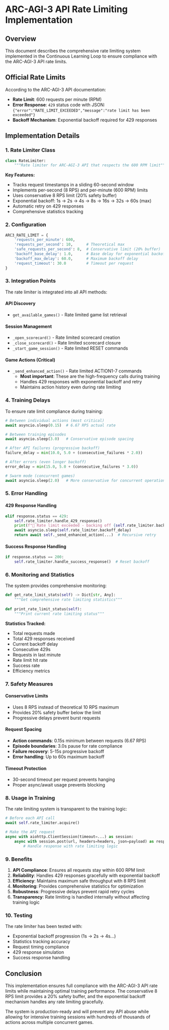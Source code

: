 # ARC-AGI-3 API Rate Limiting Implementation

## Overview

This document describes the comprehensive rate limiting system implemented in the Continuous Learning Loop to ensure compliance with the ARC-AGI-3 API rate limits.

## Official Rate Limits

According to the ARC-AGI-3 API documentation:
- **Rate Limit**: 600 requests per minute (RPM)
- **Error Response**: `429` status code with JSON: `{"error":"RATE_LIMIT_EXCEEDED","message":"rate limit has been exceeded"}`
- **Backoff Mechanism**: Exponential backoff required for 429 responses

## Implementation Details

### 1. Rate Limiter Class

```python
class RateLimiter:
    """Rate limiter for ARC-AGI-3 API that respects the 600 RPM limit"""
```

**Key Features:**
- Tracks request timestamps in a sliding 60-second window
- Implements per-second (8 RPS) and per-minute (600 RPM) limits
- Uses conservative 8 RPS limit (20% safety buffer)
- Exponential backoff: 1s → 2s → 4s → 8s → 16s → 32s → 60s (max)
- Automatic retry on 429 responses
- Comprehensive statistics tracking

### 2. Configuration

```python
ARC3_RATE_LIMIT = {
    'requests_per_minute': 600,
    'requests_per_second': 10,      # Theoretical max
    'safe_requests_per_second': 8,  # Conservative limit (20% buffer)
    'backoff_base_delay': 1.0,      # Base delay for exponential backoff
    'backoff_max_delay': 60.0,      # Maximum backoff delay
    'request_timeout': 30.0         # Timeout per request
}
```

### 3. Integration Points

The rate limiter is integrated into all API methods:

#### API Discovery
- `get_available_games()` - Rate limited game list retrieval

#### Session Management
- `_open_scorecard()` - Rate limited scorecard creation
- `_close_scorecard()` - Rate limited scorecard closure
- `_start_game_session()` - Rate limited RESET commands

#### Game Actions (Critical)
- `_send_enhanced_action()` - Rate limited ACTION1-7 commands
  - **Most important**: These are the high-frequency calls during training
  - Handles 429 responses with exponential backoff and retry
  - Maintains action history even during rate limiting

### 4. Training Delays

To ensure rate limit compliance during training:

```python
# Between individual actions (most critical)
await asyncio.sleep(0.15)  # 6.67 RPS actual rate

# Between training episodes
await asyncio.sleep(3.0)   # Conservative episode spacing

# After API failures (progressive backoff)
failure_delay = min(10.0, 5.0 + (consecutive_failures * 2.0))

# After errors (even longer backoff)
error_delay = min(15.0, 5.0 + (consecutive_failures * 3.0))

# Swarm mode (concurrent games)
await asyncio.sleep(2.0)   # More conservative for concurrent operations
```

### 5. Error Handling

#### 429 Response Handling
```python
elif response.status == 429:
    self.rate_limiter.handle_429_response()
    print(f"🚫 Rate limit exceeded - backing off {self.rate_limiter.backoff_delay:.1f}s")
    await asyncio.sleep(self.rate_limiter.backoff_delay)
    return await self._send_enhanced_action(...)  # Recursive retry
```

#### Success Response Handling
```python
if response.status == 200:
    self.rate_limiter.handle_success_response()  # Reset backoff
```

### 6. Monitoring and Statistics

The system provides comprehensive monitoring:

```python
def get_rate_limit_stats(self) -> Dict[str, Any]:
    """Get comprehensive rate limiting statistics"""
    
def print_rate_limit_status(self):
    """Print current rate limiting status"""
```

**Statistics Tracked:**
- Total requests made
- Total 429 responses received
- Current backoff delay
- Consecutive 429s
- Requests in last minute
- Rate limit hit rate
- Success rate
- Efficiency metrics

### 7. Safety Measures

#### Conservative Limits
- Uses 8 RPS instead of theoretical 10 RPS maximum
- Provides 20% safety buffer below the limit
- Progressive delays prevent burst requests

#### Request Spacing
- **Action commands**: 0.15s minimum between requests (6.67 RPS)
- **Episode boundaries**: 3.0s pause for rate compliance
- **Failure recovery**: 5-15s progressive backoff
- **Error handling**: Up to 60s maximum backoff

#### Timeout Protection
- 30-second timeout per request prevents hanging
- Proper async/await usage prevents blocking

### 8. Usage in Training

The rate limiting system is transparent to the training logic:

```python
# Before each API call
await self.rate_limiter.acquire()

# Make the API request
async with aiohttp.ClientSession(timeout=...) as session:
    async with session.post(url, headers=headers, json=payload) as response:
        # Handle response with rate limiting logic
```

### 9. Benefits

1. **API Compliance**: Ensures all requests stay within 600 RPM limit
2. **Reliability**: Handles 429 responses gracefully with exponential backoff
3. **Efficiency**: Maintains maximum safe throughput with 8 RPS limit
4. **Monitoring**: Provides comprehensive statistics for optimization
5. **Robustness**: Progressive delays prevent rapid retry cycles
6. **Transparency**: Rate limiting is handled internally without affecting training logic

### 10. Testing

The rate limiter has been tested with:
- Exponential backoff progression (1s → 2s → 4s...)
- Statistics tracking accuracy
- Request timing compliance
- 429 response simulation
- Success response handling

## Conclusion

This implementation ensures full compliance with the ARC-AGI-3 API rate limits while maintaining optimal training performance. The conservative 8 RPS limit provides a 20% safety buffer, and the exponential backoff mechanism handles any rate limiting gracefully.

The system is production-ready and will prevent any API abuse while allowing for intensive training sessions with hundreds of thousands of actions across multiple concurrent games.
